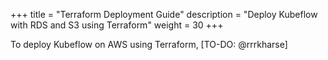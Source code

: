 +++
title = "Terraform Deployment Guide"
description = "Deploy Kubeflow with RDS and S3 using Terraform"
weight = 30
+++

To deploy Kubeflow on AWS using Terraform, [TO-DO: @rrrkharse]